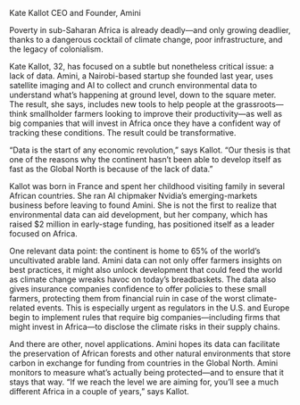 Kate Kallot
CEO and Founder, Amini

Poverty in sub-Saharan Africa is already deadly—and only growing deadlier, thanks to a dangerous cocktail of climate change, poor infrastructure, and the legacy of colonialism.

Kate Kallot, 32, has focused on a subtle but nonetheless critical issue: a lack of data. Amini, a Nairobi-based startup she founded last year, uses satellite imaging and AI to collect and crunch environmental data to understand what’s happening at ground level, down to the square meter. The result, she says, includes new tools to help people at the grassroots—think smallholder farmers looking to improve their productivity—as well as big companies that will invest in Africa once they have a confident way of tracking these conditions. The result could be transformative.

“Data is the start of any economic revolution,” says Kallot. “Our thesis is that one of the reasons why the continent hasn’t been able to develop itself as fast as the Global North is because of the lack of data.”

Kallot was born in France and spent her childhood visiting family in several African countries. She ran AI chipmaker Nvidia’s emerging-markets business before leaving to found Amini. She is not the first to realize that environmental data can aid development, but her company, which has raised $2 million in early-stage funding, has positioned itself as a leader focused on Africa.

One relevant data point: the continent is home to 65% of the world’s uncultivated arable land. Amini data can not only offer farmers insights on best practices, it might also unlock development that could feed the world as climate change wreaks havoc on today’s breadbaskets. The data also gives insurance companies confidence to offer policies to these small farmers, protecting them from financial ruin in case of the worst climate-related events. This is especially urgent as regulators in the U.S. and Europe begin to implement rules that require big companies—including firms that might invest in Africa—to disclose the climate risks in their supply chains.

And there are other, novel applications. Amini hopes its data can facilitate the preservation of African forests and other natural environments that store carbon in exchange for funding from countries in the Global North. Amini monitors to measure what’s actually being protected—and to ensure that it stays that way. “If we reach the level we are aiming for, you’ll see a much different Africa in a couple of years,” says Kallot.

